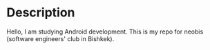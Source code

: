 # Description

Hello, I am studying Android development. This is my repo for neobis (software engineers' club in Bishkek).